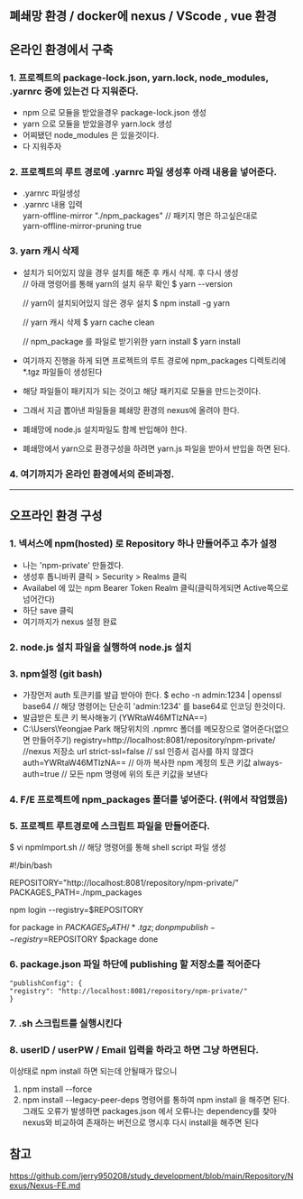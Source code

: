 ## 폐쇄망 환경 / docker에 nexus / VScode , vue 환경

## 온라인 환경에서 구축

### 1. 프로젝트의 package-lock.json, yarn.lock, node_modules, .yarnrc 중에 있는건 다 지워준다.
  * npm 으로 모듈을 받았을경우 package-lock.json 생성
  * yarn 으로 모듈을 받았을경우 yarn.lock 생성
  * 어찌됐던 node_modules 은 있을것이다.
  * 다 지워주자

### 2. 프로젝트의 루트 경로에 .yarnrc 파일 생성후 아래 내용을 넣어준다.
  * .yarnrc 파일생성
  * .yarnrc 내용 입력   
     yarn-offline-mirror "./npm_packages"    // 패키지 명은 하고싶은대로    
     yarn-offline-mirror-pruning true   
     
### 3. yarn 캐시 삭제
  * 설치가 되어있지 않을 경우 설치를 해준 후 캐시 삭제. 후 다시 생성   
    // 아래 명령어를 통해 yarn의 설치 유무 확인
    $ yarn --version

    // yarn이 설치되어있지 않은 경우 설치
    $ npm install -g yarn

    // yarn 캐시 삭제
    $ yarn cache clean

    // npm_package 를 파일로 받기위한 yarn install
    $ yarn install
  * 여기까지 진행을 하게 되면 프로젝트의 루트 경로에 npm_packages 디렉토리에 *.tgz 파일들이 생성된다
  * 해당 파일들이 패키지가 되는 것이고 해당 패키지로 모듈을 만드는것이다.
  * 그래서 지금 뽑아낸 파일들을 폐쇄망 환경의 nexus에 올려야 한다.
  * 폐쇄망에 node.js 설치파일도 함께 반입해야 한다.
  * 폐쇄망에서 yarn으로 환경구성을 하려면 yarn.js 파일을 받아서 반입을 하면 된다.

### 4. 여기까지가 온라인 환경에서의 준비과정.

<hr>

## 오프라인 환경 구성

### 1. 넥서스에 npm(hosted) 로 Repository 하나 만들어주고 추가 설정
  * 나는 'npm-private' 만들겠다.
  * 생성후 톱니바퀴 클릭 > Security > Realms 클릭
  * Availabel 에 있는 npm Bearer Token Realm 클릭(클릭하게되면 Active쪽으로 넘어간다)
  * 하단 save 클릭
  * 여기까지가 nexus 설정 완료

### 2. node.js 설치 파일을 실행하여 node.js 설치

### 3. npm설정 (git bash)
  * 가장먼저 auth 토큰키를 발급 받아야 한다.
    $ echo -n admin:1234 | openssl base64
    // 해당 명령어는 단순히 'admin:1234' 를 base64로 인코딩 한것이다.
  * 발급받은 토큰 키 복사해놓기 (YWRtaW46MTIzNA==)
  * C:\Users\Yeongjae Park 해당위치의 .npmrc 폴더를 메모장으로 열어준다(없으면 만들어주기)
    registry=http://localhost:8081/repository/npm-private/  //nexus 저장소 url
    strict-ssl=false              // ssl 인증서 검사를 하지 않겠다
    auth=YWRtaW46MTIzNA==         // 아까 복사한 npm 계정의 토큰 키값
    always-auth=true              // 모든 npm 명령에 위의 토큰 키값을 보낸다
    
 ### 4. F/E 프로젝트에 npm_packages 폴더를 넣어준다. (위에서 작업했음)
 
 ### 5. 프로젝트 루트경로에 스크립트 파일을 만들어준다.
  $ vi npmImport.sh
  // 해당 명령어를 통해 shell script 파일 생성
  
  #!/bin/bash

  REPOSITORY="http://localhost:8081/repository/npm-private/"
  PACKAGES_PATH=./npm_packages

  npm login --registry=$REPOSITORY

  for package in $PACKAGES_PATH/*.tgz; do
          npm publish --registry=$REPOSITORY $package
  done
  
### 6. package.json 파일 하단에 publishing 할 저장소를 적어준다
    "publishConfig": {
    "registry": "http://localhost:8081/repository/npm-private/"
    }
    
### 7. .sh 스크립트를 실행시킨다

### 8. userID / userPW / Email 입력을 하라고 하면 그냥 하면된다.


이상태로 npm install 하면 되는데 안될때가 많으니

1. npm install --force
2. npm install --legacy-peer-deps 명령어를 통하여 npm install 을 해주면 된다.
그래도 오류가 발생하면 packages.json 에서 오류나는 dependency를 찾아 nexus와 비교하여 존재하는 버전으로 명시후 다시 install을 해주면 된다


## 참고
https://github.com/jerry950208/study_development/blob/main/Repository/Nexus/Nexus-FE.md

